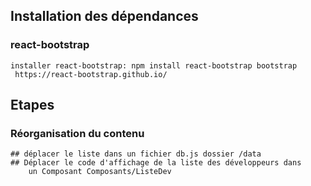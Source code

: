 ## Installation des dépendances
### react-bootstrap
    installer react-bootstrap: npm install react-bootstrap bootstrap
     https://react-bootstrap.github.io/
 ## Etapes
 ### Réorganisation du contenu
    ## déplacer le liste dans un fichier db.js dossier /data
    ## Déplacer le code d'affichage de la liste des développeurs dans
        un Composant Composants/ListeDev 




